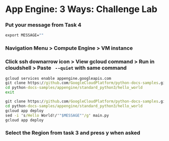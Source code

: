 # App Engine: 3 Ways: Challenge Lab

### Put your message from Task 4
```cmd
export MESSAGE=""
```
### Navigation Menu > Compute Engine > VM instance
### Click ssh downarrow icon > View gcloud command > Run in cloudshell > Paste ` --quiet` with same command 
```cmd
gcloud services enable appengine.googleapis.com
git clone https://github.com/GoogleCloudPlatform/python-docs-samples.git
cd python-docs-samples/appengine/standard_python3/hello_world
exit
```
```cmd
git clone https://github.com/GoogleCloudPlatform/python-docs-samples.git
cd python-docs-samples/appengine/standard_python3/hello_world
gcloud app deploy
sed -i 's/Hello World!/'"$MESSAGE"'/g' main.py
gcloud app deploy
```
### Select the Region from task 3 and press y when asked
